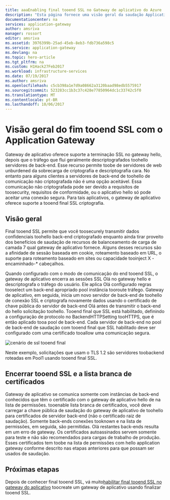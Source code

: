 ```yaml
---
title: aaaEnabling final tooend SSL no Gateway de aplicativo do Azure | Microsoft Docs
description: "Esta página fornece uma visão geral da saudação Application Gateway final tooend suporte para SSL."
documentationcenter: na
services: application-gateway
author: amsriva
manager: rossort
editor: amsriva
ms.assetid: 3976399b-25ad-45eb-8eb3-fdb736a598c5
ms.service: application-gateway
ms.devlang: na
ms.topic: hero-article
ms.tgt_pltfrm: na
ms.custom: H1Hack27Feb2017
ms.workload: infrastructure-services
ms.date: 07/19/2017
ms.author: amsriva
ms.openlocfilehash: c5cb398a1e7d9a08662a3120baad98edb5575917
ms.sourcegitcommit: 523283cc1b3c37c428e77850964dc1c33742c5f0
ms.translationtype: MT
ms.contentlocale: pt-BR
ms.lasthandoff: 10/06/2017
---
```

# <a name="overview-of-end-tooend-ssl-with-application-gateway"></a>Visão geral do fim tooend SSL com o Application Gateway

Gateway de aplicativo oferece suporte a terminação SSL no gateway hello, depois que o tráfego que flui geralmente descriptografados toohello servidores de back-end. Esse recurso permite toobe de servidores de web unburdened da sobrecarga de criptografia e descriptografia cara. No entanto para alguns clientes a servidores de back-end de toohello de comunicação não criptografada não é uma opção aceitável. Essa comunicação não criptografada pode ser devido a requisitos de toosecurity, requisitos de conformidade, ou o aplicativo hello só pode aceitar uma conexão segura. Para tais aplicativos, o gateway de aplicativo oferece suporte a tooend final SSL criptografia.

## <a name="overview"></a>Visão geral

Final tooend SSL permite que você toosecurely transmitir dados confidenciais toohello back-end criptografado enquanto ainda tirar proveito dos benefícios de saudação de recursos de balanceamento de carga de camada 7 qual gateway de aplicativo fornece. Alguns desses recursos são a afinidade de sessão baseada em cookie, roteamento baseado em URL, o suporte para roteamento baseado em sites ou capacidade tooinject X - encaminhado-* cabeçalhos.

Quando configurado com o modo de comunicação do end tooend SSL, o gateway de aplicativo encerra as sessões SSL Olá no gateway hello e descriptografa o tráfego do usuário. Ele aplica Olá configurado regras tooselect um back-end apropriado pool instância tooroute tráfego. Gateway de aplicativo, em seguida, inicia um novo servidor de back-end de toohello de conexão SSL e criptografa novamente dados usando o certificado de chave pública do servidor de back-end Olá antes de transmitir o back-end do hello solicitação toohello. Tooend final que SSL está habilitado, definindo a configuração de protocolo no BackendHTTPSetting tooHTTPS, que é então aplicado tooa pool de back-end. Cada servidor de back-end no pool de back-end de saudação com tooend final que SSL habilitado deve ser configurado com uma certificado tooallow uma comunicação segura.

![cenário de ssl tooend final][1]

Neste exemplo, solicitações que usam o TLS 1.2 são servidores toobackend roteadas em Pool1 usando tooend final SSL.

## <a name="end-tooend-ssl-and-whitelisting-of-certificates"></a>Encerrar tooend SSL e a lista branca de certificados

Gateway de aplicativo se comunica somente com instâncias de back-end conhecidos que têm o certificado com o gateway de aplicativo hello de na lista de permissões. tooenable lista branca de certificados, você deve carregar a chave pública de saudação do gateway de aplicativo de toohello para certificados de servidor back-end (não o certificado raiz de saudação). Somente back-ends conexões tooknown e na lista de permissões, em seguida, são permitidas. Olá restantes back-ends resulta em um erro de gateway. Os certificados autoassinados servem somente para teste e não são recomendados para cargas de trabalho de produção. Esses certificados tem toobe na lista de permissões com hello application gateway conforme descrito nas etapas anteriores para que possam ser usados de saudação.

## <a name="next-steps"></a>Próximas etapas

Depois de conhecer final tooend SSL, vá muito[habilitar final tooend SSL no gateway do aplicativo](application-gateway-end-to-end-ssl-powershell.md) toocreate um gateway de aplicativo usando finalizar tooend SSL.

<!--Image references-->

[1]: ./media/application-gateway-backend-ssl/scenario.png
